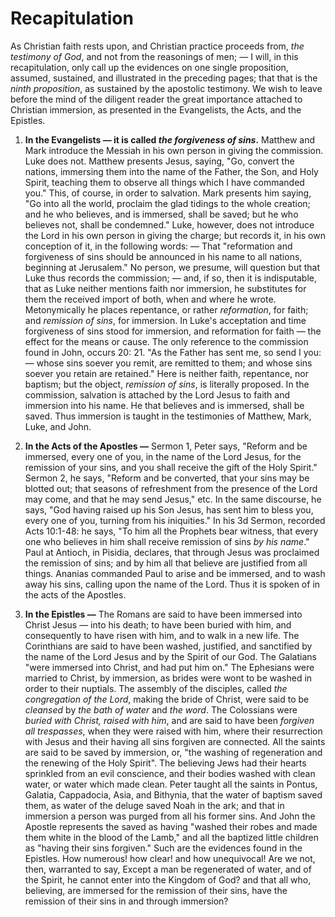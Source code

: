 # Recapitulation

As Christian faith rests upon, and Christian practice proceeds from, *the testimony of God*, and not from the reasonings of men; — I will, in this recapitulation, only call up the evidences on one single proposition, assumed, sustained, and illustrated in the preceding pages; that that is the *ninth proposition*, as sustained by the apostolic testimony. We wish to leave before the mind of the diligent reader the great importance attached to Christian immersion, as presented in the Evangelists, the Acts, and the Epistles.

1. **In the Evangelists — it is called *the forgiveness of sins*.** Matthew and Mark introduce the Messiah in his own person in giving the commission. Luke does not. Matthew presents Jesus, saying, "Go, convert the nations, immersing them into the name of the Father, the Son, and Holy Spirit, teaching them to observe all things which I have commanded you." This, of course, in order to salvation. Mark presents him saying, "Go into all the world, proclaim the glad tidings to the whole creation; and he who believes, and is immersed, shall be saved; but he who believes not, shall be condemned." Luke, however, does not introduce the Lord in his own person in giving the charge; but records it, in his own conception of it, in the following words: — That "reformation and forgiveness of sins should be announced in his name to all nations, beginning at Jerusalem." No person, we presume, will question but that Luke thus records the commission; — and, if so, then it is indisputable, that as Luke neither mentions faith nor immersion, he substitutes for them the received import of both, when and where he wrote. Metonymically he places repentance, or rather *reformation*, for faith; and *remission of sins*, for immersion. In Luke's acceptation and time forgiveness of sins stood for immersion, and reformation for faith — the effect for the means or cause. The only reference to the commission found in John, occurs 20: 21. "As the Father has sent me, so send I you: — whose sins soever you remit, are remitted to them; and whose sins soever you retain are retained." Here is neither faith, repentance, nor baptism; but the object, *remission of sins*, is literally proposed. In the commission, salvation is attached by the Lord Jesus to faith and immersion into his name. He that believes and is immersed, shall be saved. Thus immersion is taught in the testimonies of Matthew, Mark, Luke, and John.

2. **In the Acts of the Apostles —** Sermon 1, Peter says, "Reform and be immersed, every one of you, in the name of the Lord Jesus, for the remission of your sins, and you shall receive the gift of the Holy Spirit." Sermon 2, he says, "Reform and be converted, that your sins may be blotted out; that seasons of refreshment from the presence of the Lord may come, and that he may send Jesus," etc. In the same discourse, he says, "God having raised up his Son Jesus, has sent him to bless you, every one of you, turning from his iniquities." In his 3d Sermon, recorded Acts 10:1-48: he says, "To him all the Prophets bear witness, that every one who believes in him shall receive remission of sins *by his name*." Paul at Antioch, in Pisidia, declares, that through Jesus was proclaimed the remission of sins; and by him all that believe are justified from all things. Ananias commanded Paul to arise and be immersed, and to wash away his sins, calling upon the name of the Lord. Thus it is spoken of in the acts of the Apostles.

3. **In the Epistles —** The Romans are said to have been immersed into Christ Jesus — into his death; to have been buried with him, and consequently to have risen with him, and to walk in a new life. The Corinthians are said to have been washed, justified, and sanctified by the name of the Lord Jesus and by the Spirit of our God. The Galatians "were immersed into Christ, and had put him on." The Ephesians were married to Christ, by immersion, as brides were wont to be washed in order to their nuptials. The assembly of the disciples, called *the congregation of the Lord*, making the bride of Christ, were said to be *cleansed* by *the bath of water* and *the word*. The Colossians were *buried with Christ, raised with him*, and are said to have been *forgiven all trespasses*, when they were raised with him, where their resurrection with Jesus and their having all sins forgiven are connected. All the saints are said to be saved by immersion, or, "the washing of regeneration and the renewing of the Holy Spirit". The believing Jews had their hearts sprinkled from an evil conscience, and their bodies washed with clean water, or water which made clean. Peter taught all the saints in Pontus, Galatia, Cappadocia, Asia, and Bithynia, that the water of baptism saved them, as water of the deluge saved Noah in the ark; and that in immersion a person was purged from all his former sins. And John the Apostle represents the saved as having "washed their robes and made them white in the blood of the Lamb," and all the baptized little children as "having their sins forgiven." Such are the evidences found in the Epistles. How numerous! how clear! and how unequivocal! Are we not, then, warranted to say, Except a man be regenerated of water, and of the Spirit, he cannot enter into the Kingdom of God? and that all who, believing, are immersed for the remission of their sins, have the remission of their sins in and through immersion?

